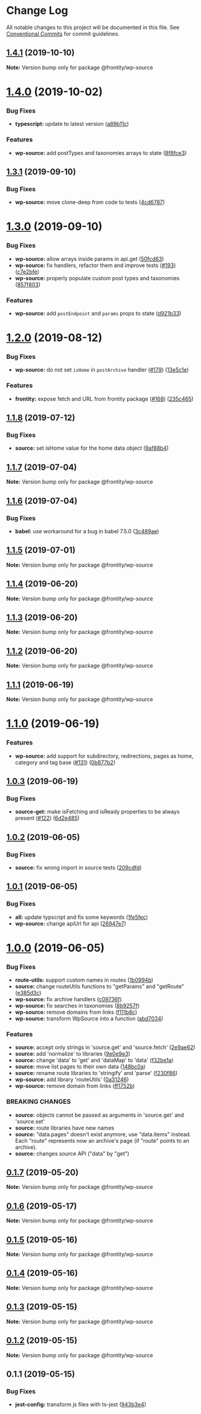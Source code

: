 # Change Log

All notable changes to this project will be documented in this file.
See [Conventional Commits](https://conventionalcommits.org) for commit guidelines.

## [1.4.1](https://github.com/frontity/frontity/compare/@frontity/wp-source@1.4.0...@frontity/wp-source@1.4.1) (2019-10-10)

**Note:** Version bump only for package @frontity/wp-source





# [1.4.0](https://github.com/frontity/frontity/compare/@frontity/wp-source@1.3.1...@frontity/wp-source@1.4.0) (2019-10-02)


### Bug Fixes

* **typescript:** update to latest version ([a89b11c](https://github.com/frontity/frontity/commit/a89b11c))


### Features

* **wp-source:** add postTypes and taxonomies arrays to state ([8f8fce3](https://github.com/frontity/frontity/commit/8f8fce3))





## [1.3.1](https://github.com/frontity/frontity/compare/@frontity/wp-source@1.3.0...@frontity/wp-source@1.3.1) (2019-09-10)


### Bug Fixes

* **wp-source:** move clone-deep from code to tests ([4cd6787](https://github.com/frontity/frontity/commit/4cd6787))





# [1.3.0](https://github.com/frontity/frontity/compare/@frontity/wp-source@1.2.0...@frontity/wp-source@1.3.0) (2019-09-10)


### Bug Fixes

* **wp-source:** allow arrays inside params in api.get ([50fcd63](https://github.com/frontity/frontity/commit/50fcd63))
* **wp-source:** fix handlers, refactor them and improve tests ([#193](https://github.com/frontity/frontity/issues/193)) ([c7e2bfe](https://github.com/frontity/frontity/commit/c7e2bfe))
* **wp-source:** properly populate custom post types and taxonomies ([857f803](https://github.com/frontity/frontity/commit/857f803))


### Features

* **wp-source:** add `postEndpoint` and `params` props to state ([d921b33](https://github.com/frontity/frontity/commit/d921b33))





# [1.2.0](https://github.com/frontity/frontity/compare/@frontity/wp-source@1.1.8...@frontity/wp-source@1.2.0) (2019-08-12)


### Bug Fixes

* **wp-source:** do not set `isHome` in `postArchive` handler ([#179](https://github.com/frontity/frontity/issues/179)) ([13e5c1e](https://github.com/frontity/frontity/commit/13e5c1e))


### Features

* **frontity:** expose fetch and URL from frontity package ([#168](https://github.com/frontity/frontity/issues/168)) ([235c465](https://github.com/frontity/frontity/commit/235c465))





## [1.1.8](https://github.com/frontity/frontity/compare/@frontity/wp-source@1.1.7...@frontity/wp-source@1.1.8) (2019-07-12)


### Bug Fixes

* **source:** set isHome value for the home data object ([9af88b4](https://github.com/frontity/frontity/commit/9af88b4))





## [1.1.7](https://github.com/frontity/frontity/compare/@frontity/wp-source@1.1.6...@frontity/wp-source@1.1.7) (2019-07-04)

**Note:** Version bump only for package @frontity/wp-source





## [1.1.6](https://github.com/frontity/frontity/compare/@frontity/wp-source@1.1.5...@frontity/wp-source@1.1.6) (2019-07-04)


### Bug Fixes

* **babel:** use workaround for a bug in babel 7.5.0 ([3c489ae](https://github.com/frontity/frontity/commit/3c489ae))





## [1.1.5](https://github.com/frontity/frontity/compare/@frontity/wp-source@1.1.4...@frontity/wp-source@1.1.5) (2019-07-01)

**Note:** Version bump only for package @frontity/wp-source





## [1.1.4](https://github.com/frontity/frontity/compare/@frontity/wp-source@1.1.3...@frontity/wp-source@1.1.4) (2019-06-20)

**Note:** Version bump only for package @frontity/wp-source





## [1.1.3](https://github.com/frontity/frontity/compare/@frontity/wp-source@1.1.2...@frontity/wp-source@1.1.3) (2019-06-20)

**Note:** Version bump only for package @frontity/wp-source





## [1.1.2](https://github.com/frontity/frontity/compare/@frontity/wp-source@1.1.1...@frontity/wp-source@1.1.2) (2019-06-20)

**Note:** Version bump only for package @frontity/wp-source





## [1.1.1](https://github.com/frontity/frontity/compare/@frontity/wp-source@1.1.0...@frontity/wp-source@1.1.1) (2019-06-19)

**Note:** Version bump only for package @frontity/wp-source





# [1.1.0](https://github.com/frontity/frontity/compare/@frontity/wp-source@1.0.3...@frontity/wp-source@1.1.0) (2019-06-19)


### Features

* **wp-source:** add support for subdirectory, redirections, pages as home, category and tag base ([#131](https://github.com/frontity/frontity/issues/131)) ([0b877b2](https://github.com/frontity/frontity/commit/0b877b2))





## [1.0.3](https://github.com/frontity/frontity/compare/@frontity/wp-source@1.0.2...@frontity/wp-source@1.0.3) (2019-06-19)


### Bug Fixes

* **source-get:** make isFetching and isReady properties to be always present ([#122](https://github.com/frontity/frontity/issues/122)) ([6d2e485](https://github.com/frontity/frontity/commit/6d2e485))





## [1.0.2](https://github.com/frontity/frontity/compare/@frontity/wp-source@1.0.1...@frontity/wp-source@1.0.2) (2019-06-05)


### Bug Fixes

* **source:** fix wrong import in source tests ([209cdfd](https://github.com/frontity/frontity/commit/209cdfd))





## [1.0.1](https://github.com/frontity/frontity/compare/@frontity/wp-source@1.0.0...@frontity/wp-source@1.0.1) (2019-06-05)


### Bug Fixes

* **all:** update typscript and fix some keywords ([1fe5fec](https://github.com/frontity/frontity/commit/1fe5fec))
* **wp-source:** change apiUrl for api ([26947e7](https://github.com/frontity/frontity/commit/26947e7))





# [1.0.0](https://github.com/frontity/frontity/compare/@frontity/wp-source@0.1.7...@frontity/wp-source@1.0.0) (2019-06-05)


### Bug Fixes

* **route-utils:** support custom names in routes ([1b0994b](https://github.com/frontity/frontity/commit/1b0994b))
* **source:** change routeUtils functions to "getParams" and "getRoute" ([e385d3c](https://github.com/frontity/frontity/commit/e385d3c))
* **wp-source:** fix archive handlers ([c09736f](https://github.com/frontity/frontity/commit/c09736f))
* **wp-source:** fix searches in taxonomies ([8b9257f](https://github.com/frontity/frontity/commit/8b9257f))
* **wp-source:** remove domains from links ([f111b8c](https://github.com/frontity/frontity/commit/f111b8c))
* **wp-source:** transform WpSource into a function ([abd7034](https://github.com/frontity/frontity/commit/abd7034))


### Features

* **source:** accept only strings in 'source.get' and 'source.fetch' ([2e9ae62](https://github.com/frontity/frontity/commit/2e9ae62))
* **source:** add 'normalize' to libraries ([9e0e9e3](https://github.com/frontity/frontity/commit/9e0e9e3))
* **source:** change 'data' to 'get' and 'dataMap' to 'data' ([f32be1a](https://github.com/frontity/frontity/commit/f32be1a))
* **source:** move list pages to their own data ([148bc0a](https://github.com/frontity/frontity/commit/148bc0a))
* **source:** rename route libraries to 'stringify' and 'parse' ([f230f86](https://github.com/frontity/frontity/commit/f230f86))
* **wp-source:** add library 'routeUtils' ([0a31246](https://github.com/frontity/frontity/commit/0a31246))
* **wp-source:** remove domain from links ([ff1752b](https://github.com/frontity/frontity/commit/ff1752b))


### BREAKING CHANGES

* **source:** objects cannot be passed as arguments in 'source.get' and 'source.set'
* **source:** route libraries have new names
* **source:** "data.pages" doesn't exist anymore, use "data.items" instead. Each "route" represents now an archive's page (if "route" points to an archive).
* **source:** changes source API ("data" by  "get")





## [0.1.7](https://github.com/frontity/frontity/compare/@frontity/wp-source@0.1.6...@frontity/wp-source@0.1.7) (2019-05-20)

**Note:** Version bump only for package @frontity/wp-source





## [0.1.6](https://github.com/frontity/frontity/compare/@frontity/wp-source@0.1.5...@frontity/wp-source@0.1.6) (2019-05-17)

**Note:** Version bump only for package @frontity/wp-source





## [0.1.5](https://github.com/frontity/frontity/compare/@frontity/wp-source@0.1.4...@frontity/wp-source@0.1.5) (2019-05-16)

**Note:** Version bump only for package @frontity/wp-source





## [0.1.4](https://github.com/frontity/frontity/compare/@frontity/wp-source@0.1.3...@frontity/wp-source@0.1.4) (2019-05-16)

**Note:** Version bump only for package @frontity/wp-source





## [0.1.3](https://github.com/frontity/frontity/compare/@frontity/wp-source@0.1.2...@frontity/wp-source@0.1.3) (2019-05-15)

**Note:** Version bump only for package @frontity/wp-source





## [0.1.2](https://github.com/frontity/frontity/compare/@frontity/wp-source@0.1.1...@frontity/wp-source@0.1.2) (2019-05-15)

**Note:** Version bump only for package @frontity/wp-source





## 0.1.1 (2019-05-15)


### Bug Fixes

* **jest-config:** transform js files with ts-jest ([943b3e4](https://github.com/frontity/frontity/commit/943b3e4))
